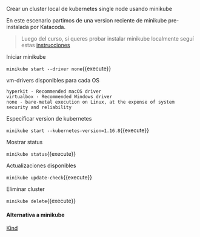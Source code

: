 
Crear un cluster local de kubernetes single node usando minikube

En este escenario partimos de una version reciente de minikube pre-instalada por Katacoda.
> Luego del curso, si queres probar instalar minikube localmente seguí estas [instrucciones](https://kubernetes.io/docs/tasks/tools/install-minikube/)

Iniciar minikube

`minikube start --driver none`{{execute}}

vm-drivers disponibles para cada OS

```KVM2 - Recommended Linux driver
hyperkit - Recommended macOS driver
virtualbox - Recommended Windows driver
none - bare-metal execution on Linux, at the expense of system security and reliability
```

Especificar version de kubernetes

`minikube start --kubernetes-version=1.16.8`{{execute}}

Mostrar status

`minikube status`{{execute}}

Actualizaciones disponibles

`minikube update-check`{{execute}}

Eliminar cluster

`minikube delete`{{execute}}

#### Alternativa a minikube

[Kind](https://kind.sigs.k8s.io/)
